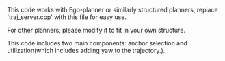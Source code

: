 This code works with Ego-planner or similarly structured planners, replace 'traj_server.cpp' with this file for easy use.

For other planners, please modify it to fit in your own structure.

This code includes two main components: anchor selection and utilization(which includes adding yaw to the trajectory.).
